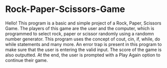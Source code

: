 # Rock-Paper-Scissors-Game
Hello! This program is a basic and simple project of a Rock, Paper, Scissors Game. The players of this game are the user and the computer, which is programmed to select rock, paper or scissor randomly using a randomn number generator. This program uses the concept of cout, cin, if, while, do while statements and many more. An error trap is present in this program to make sure that the user is entering the valid input. The score of the game is also outputted. At the end, the user is prompted with a Play Again option to continue their game.
